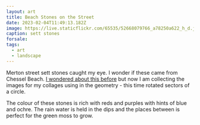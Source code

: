 ```yaml
---
layout: art
title: Beach Stones on the Street
date: 2023-02-04T11:49:13.182Z
image: https://live.staticflickr.com/65535/52668079766_a78250a622_h_d.jpg
caption: sett stones
forsale:
tags:
  - art
  - landscape
---
```

Merton street sett stones caught my eye. I wonder if these came from Chessel Beach. [I wondered about this before](https://www.chrisjennings.net/blog/2020/01/25/cobbles-and-shingle/) but now I am collecting the images for my collages using in the geometry - this time rotated sectors of a circle.

The colour of these stones is rich with reds and purples with hints of blue and ochre. The rain water is held in the dips and the places between is perfect for the green moss to grow.
